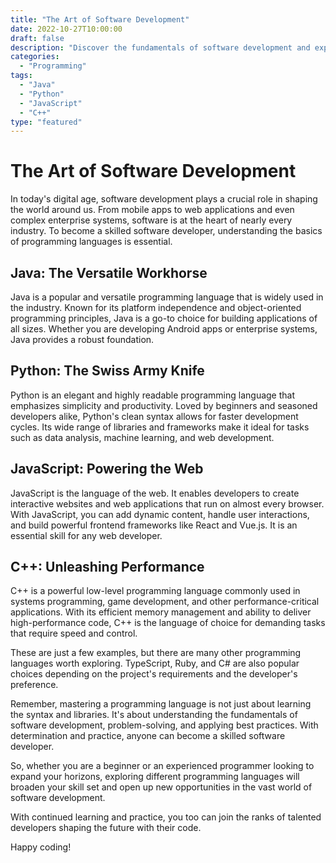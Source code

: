 ```yaml
---
title: "The Art of Software Development"
date: 2022-10-27T10:00:00
draft: false
description: "Discover the fundamentals of software development and explore popular programming languages."
categories:
  - "Programming"
tags:
  - "Java"
  - "Python"
  - "JavaScript"
  - "C++"
type: "featured"
---
```



# The Art of Software Development

In today's digital age, software development plays a crucial role in shaping the world around us. From mobile apps to web applications and even complex enterprise systems, software is at the heart of nearly every industry. To become a skilled software developer, understanding the basics of programming languages is essential.

## Java: The Versatile Workhorse

Java is a popular and versatile programming language that is widely used in the industry. Known for its platform independence and object-oriented programming principles, Java is a go-to choice for building applications of all sizes. Whether you are developing Android apps or enterprise systems, Java provides a robust foundation.

## Python: The Swiss Army Knife

Python is an elegant and highly readable programming language that emphasizes simplicity and productivity. Loved by beginners and seasoned developers alike, Python's clean syntax allows for faster development cycles. Its wide range of libraries and frameworks make it ideal for tasks such as data analysis, machine learning, and web development.

## JavaScript: Powering the Web

JavaScript is the language of the web. It enables developers to create interactive websites and web applications that run on almost every browser. With JavaScript, you can add dynamic content, handle user interactions, and build powerful frontend frameworks like React and Vue.js. It is an essential skill for any web developer.

## C++: Unleashing Performance

C++ is a powerful low-level programming language commonly used in systems programming, game development, and other performance-critical applications. With its efficient memory management and ability to deliver high-performance code, C++ is the language of choice for demanding tasks that require speed and control.

These are just a few examples, but there are many other programming languages worth exploring. TypeScript, Ruby, and C# are also popular choices depending on the project's requirements and the developer's preference.

Remember, mastering a programming language is not just about learning the syntax and libraries. It's about understanding the fundamentals of software development, problem-solving, and applying best practices. With determination and practice, anyone can become a skilled software developer.

So, whether you are a beginner or an experienced programmer looking to expand your horizons, exploring different programming languages will broaden your skill set and open up new opportunities in the vast world of software development.

With continued learning and practice, you too can join the ranks of talented developers shaping the future with their code.

Happy coding!
